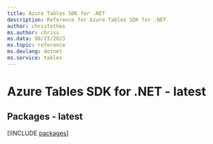 ```yaml
---
title: Azure Tables SDK for .NET
description: Reference for Azure Tables SDK for .NET
author: christothes
ms.author: chriss
ms.data: 08/23/2023
ms.topic: reference
ms.devlang: dotnet
ms.service: tables
---
```

# Azure Tables SDK for .NET - latest
## Packages - latest
[!INCLUDE [packages](tables-index.md)]